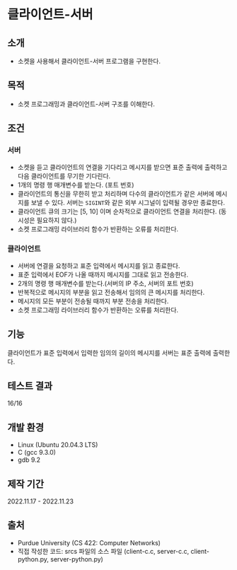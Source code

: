 # 클라이언트-서버

## 소개
* 소켓을 사용해서 클라이언트-서버 프로그램을 구현한다.

## 목적
* 소켓 프로그래밍과 클라이언트-서버 구조를 이해한다.

## 조건

### 서버
* 소켓을 듣고 클라이언트의 연결을 기다리고 메시지를 받으면 표준 출력에 출력하고 다음 클라이언트를 무기한 기다린다.
* 1개의 명령 행 매개변수를 받는다. (포트 번호)
* 클라이언트의 통신을 무한히 받고 처리하며 다수의 클라이언트가 같은 서버에 메시지를 보낼 수 있다. 서버는 `SIGINT`와 같은 외부 시그널이 입력될 경우만 종료한다. 
* 클라이언트 큐의 크기는 [5, 10] 이며 순차적으로 클라이언트 연결을 처리한다. (동시성은 필요하지 않다.)
* 소켓 프로그래밍 라이브러리 함수가 반환하는 오류를 처리한다.

### 클라이언트
* 서버에 연결을 요청하고 표준 입력에서 메시지를 읽고 종료한다.
* 표준 입력에서 EOF가 나올 때까지 메시지를 그대로 읽고 전송한다.
* 2개의 명령 행 매개변수를 받는다.(서버의 IP 주소, 서버의 포트 번호)
* 반복적으로 메시지의 부분을 읽고 전송해서 임의의 큰 메시지를 처리한다. 
* 메시지의 모든 부분이 전송될 때까지 부분 전송을 처리한다.
* 소켓 프로그래밍 라이브러리 함수가 반환하는 오류를 처리한다.

## 기능
클라이언트가 표준 입력에서 입력한 임의의 길이의 메시지를 서버는 표준 출력에 출력한다.

## 테스트 결과
16/16

## 개발 환경
* Linux (Ubuntu 20.04.3 LTS)
* C (gcc 9.3.0)
* gdb 9.2

## 제작 기간
2022.11.17 - 2022.11.23

## 출처
* Purdue University (CS 422: Computer Networks)
* 직접 작성한 코드: srcs 파일의 소스 파일 (client-c.c, server-c.c, client-python.py, server-python.py)